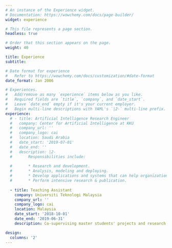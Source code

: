 ```yaml
---
# An instance of the Experience widget.
# Documentation: https://wowchemy.com/docs/page-builder/
widget: experience

# This file represents a page section.
headless: true

# Order that this section appears on the page.
weight: 40

title: Experience
subtitle:

# Date format for experience
#   Refer to https://wowchemy.com/docs/customization/#date-format
date_format: Jan 2006

# Experiences.
#   Add/remove as many `experience` items below as you like.
#   Required fields are `title`, `company`, and `date_start`.
#   Leave `date_end` empty if it's your current employer.
#   Begin multi-line descriptions with YAML's `|2-` multi-line prefix.
experience:
  # - title: Artificial Intelligence Research Engineer
  #   company: Center for Artificial Intelligence at KKU
  #   company_url: ''
  #   company_logo: cai
  #   location: Saudi Arabia
  #   date_start: '2019-07-01'
  #   date_end: ''
  #   description: |2-
  #       Responsibilities include:
        
  #       * Research and development.
  #       * Analysis, modeling and deploying.
  #       * Develop applications and systems that can help organizations increase efficiency.
  #       * Perform intensive research & publication.
        
  - title: Teaching Assistant
    company: Universiti Teknologi Malaysia
    company_url: ''
    company_logo: cai
    location: Malaysia
    date_start: '2018-10-01'
    date_end: '2019-06-31'
    description: Co-supervising master students' projects and research in the fields of AI

design:
  columns: '2'
---
```

